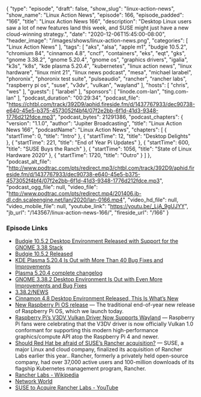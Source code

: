 {
  "type": "episode",
  "draft": false,
  "show_slug": "linux-action-news",
  "show_name": "Linux Action News",
  "episode": 166,
  "episode_padded": "166",
  "title": "Linux Action News 166",
  "description": "Desktop Linux users saw a lot of new features land this week, and SUSE might just have a new cloud-winning strategy.",
  "date": "2020-12-06T15:45:00-08:00",
  "header_image": "/images/shows/linux-action-news.png",
  "categories": [
    "Linux Action News"
  ],
  "tags": [
    "aks",
    "alsa",
    "apple m1",
    "budgie 10.5.2",
    "chromium 84",
    "cinnamon 4.8",
    "cncf",
    "containers",
    "eks",
    "eqt",
    "gks",
    "gnome 3.38.2",
    "gnome 5.20.4",
    "gnome os",
    "graphics drivers",
    "igalia",
    "k3s",
    "k8s",
    "kde plasma 5.20.4",
    "kubernetes",
    "linux action news",
    "linux hardware",
    "linux mint 21",
    "linux news podcast",
    "mesa",
    "michael larabel",
    "phoronix",
    "phoronix test suite",
    "pulseaudio",
    "rancher",
    "rancher labs",
    "raspberry pi os",
    "suse",
    "v3dv",
    "vulkan",
    "wayland"
  ],
  "hosts": [
    "chris",
    "wes"
  ],
  "guests": [
    "larabel"
  ],
  "sponsors": [
    "linode.com-lan",
    "ting.com-lan"
  ],
  "podcast_duration": "00:29:34",
  "podcast_file": "https://chtbl.com/track/392D9/aphid.fireside.fm/d/1437767933/dec90738-e640-45e5-b375-4573052f4bf4/07f2e2bb-6f1d-41d3-9348-1776d212fdce.mp3",
  "podcast_bytes": 21291386,
  "podcast_chapters": {
    "version": "1.1.0",
    "author": "Jupiter Broadcasting",
    "title": "Linux Action News 166",
    "podcastName": "Linux Action News",
    "chapters": [
      {
        "startTime": 0,
        "title": "Intro"
      },
      {
        "startTime": 12,
        "title": "Desktop Delights"
      },
      {
        "startTime": 221,
        "title": "End of Year Pi Updates"
      },
      {
        "startTime": 600,
        "title": "SUSE Buys the Ranch"
      },
      {
        "startTime": 1056,
        "title": "State of Linux Hardware 2020"
      },
      {
        "startTime": 1720,
        "title": "Outro"
      }
    ]
  },
  "podcast_alt_file": "http://www.podtrac.com/pts/redirect.mp3/chtbl.com/track/392D9/aphid.fireside.fm/d/1437767933/dec90738-e640-45e5-b375-4573052f4bf4/07f2e2bb-6f1d-41d3-9348-1776d212fdce.mp3",
  "podcast_ogg_file": null,
  "video_file": "http://www.podtrac.com/pts/redirect.mp4/201406.jb-dl.cdn.scaleengine.net/lan/2020/lan-0166.mp4",
  "video_hd_file": null,
  "video_mobile_file": null,
  "youtube_link": "https://youtu.be/_LjA_9gUJYY",
  "jb_url": "/143567/linux-action-news-166/",
  "fireside_url": "/166"
}


### Episode Links

  * [Budgie 10.5.2 Desktop Environment Released with Support for the GNOME 3.38 Stack](https://9to5linux.com/budgie-10-5-2-desktop-environment-released-with-support-for-the-gnome-3-38-stack "Budgie 10.5.2 Desktop Environment Released with Support for the GNOME 3.38 Stack")
  * [Budgie 10.5.2 Released](https://getsol.us/2020/12/02/budgie-10-5-2-released/ "Budgie 10.5.2 Released")
  * [KDE Plasma 5.20.4 Is Out with More Than 40 Bug Fixes and Improvements](https://9to5linux.com/kde-plasma-5-20-4-is-out-with-more-than-40-bug-fixes-and-improvements "KDE Plasma 5.20.4 Is Out with More Than 40 Bug Fixes and Improvements")
  * [Plasma 5.20.4 complete changelog](https://kde.org/announcements/plasma-5.20.3-5.20.4-changelog/ "Plasma 5.20.4 complete changelog")
  * [GNOME 3.38.2 Desktop Environment Is Out with Even More Improvements and Bug Fixes](https://9to5linux.com/gnome-3-38-2-desktop-environment-is-out-with-even-more-improvements-and-bug-fixes "GNOME 3.38.2 Desktop Environment Is Out with Even More Improvements and Bug Fixes")
  * [3.38.2/NEWS](https://download.gnome.org/core/3.38/3.38.2/NEWS "3.38.2/NEWS")
  * [Cinnamon 4.8 Desktop Environment Released, This Is What’s New](https://9to5linux.com/cinnamon-4-8-desktop-environment-released-new-features "Cinnamon 4.8 Desktop Environment Released, This Is What’s New")
  * [New Raspberry Pi OS release](https://www.raspberrypi.org/blog/new-raspberry-pi-os-release-december-2020/ "New Raspberry Pi OS release") — The traditional end-of-year new release of Raspberry Pi OS, which we launch today. 
  * [Raspberry Pi’s V3DV Vulkan Driver Now Supports Wayland](https://www.phoronix.com/scan.php?page=news_item&px=Raspberry-Pi-V3DV-Wayland-WSI "Raspberry Pi’s V3DV Vulkan Driver Now Supports Wayland") — Raspberry Pi fans were celebrating that the V3DV driver is now officially Vulkan 1.0 conformant for supporting this modern high-performance graphics/compute API atop the Raspberry Pi 4 and newer.
  * [Should Red Hat be afraid of SUSE’s Rancher acquisition?](https://www.zdnet.com/article/should-red-hat-be-afraid-of-suses-rancher-acquisition/#ftag=RSSbaffb68 "Should Red Hat be afraid of SUSE’s Rancher acquisition?") — SUSE, a major Linux and cloud company, finalized its acquisition of Rancher Labs earlier this year.. Rancher, formerly a privately held open-source company, had over 37,000 active users and 100-million downloads of its flagship Kubernetes management program, Rancher. 
  * [Rancher Labs - Wikipedia](https://en.wikipedia.org/wiki/Rancher_Labs "Rancher Labs - Wikipedia")
  * [Network World](https://www.networkworld.com/article/3599828/suse-s-rancher-acquisition-brings-containerization-support.html "Network World")
  * [SUSE to Acquire Rancher Labs - YouTube](https://www.youtube.com/watch?v=S1-GX2gmrt8 "SUSE to Acquire Rancher Labs - YouTube")


